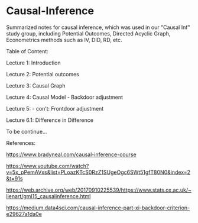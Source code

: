 # Causal-Inference
Summarized notes for causal inference, which was used in our "Causal Inf" study group, including Potential Outcomes, Directed Acyclic Graph, Econometrics methods such as IV, DID, RD, etc.

Table of Content:

Lecture 1: Introduction

Lecture 2: Potential outcomes

Lecture 3: Causal Graph

Lecture 4: Causal Model - Backdoor adjustment

Lecture 5: - con’t: Frontdoor adjustment

Lecture 6.1: Difference in Difference

To be continue...


References:

https://www.bradyneal.com/causal-inference-course

https://www.youtube.com/watch?v=5x_pPemAVxs&list=PLoazKTcS0RzZ1SUgeOgc6SWt51gfT80N0&index=2&t=91s

https://web.archive.org/web/20170910225539/https://www.stats.ox.ac.uk/~lienart/gml15_causalinference.html

https://medium.data4sci.com/causal-inference-part-xi-backdoor-criterion-e29627a1da0e
